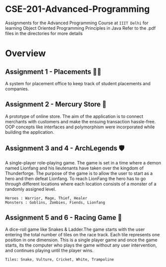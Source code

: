 # CSE-201-Advanced-Programming
Assignments for the Advanced Programming Course at `IIIT Delhi` for learning Object Oriented Programming Principles in Java
Refer to the .pdf files in the directories for more details
 
 # Overview
 
## Assignment 1 - Placements :student:
A system for placement office to keep track of student placements and companies.

## Assignment 2 - Mercury Store :shopping_cart:
A prototype of online store. The aim of the application is to connect merchants with customers and make the ensuing transaction hassle-free. OOP concepts like interfaces and polymorphism were incorporated while building the application.

## Assignment 3 and 4 - ArchLegends :shield:
A single-player role-playing game. The game is set in a time where a demon named Lionfang and his lieutenants have taken over the kingdom of Thunderforge. The purpose of the game is to allow the user to start as a hero and then defeat Lionfang. To reach LionFang the hero has to go through different locations where each location consists of a monster of a randomly assigned level.

```
Heroes : Warrior, Mage, Thief, Healer
Monsters : Goblins, Zombies, Fiends, Lionfang  
```
## Assignment 5 and 6 - Racing Game :snake:
A dice-roll game like Snakes & Ladder.The game starts with the user entering the total number of tiles on the race track. Each tile represents one position in one dimension. This is a single player game and once the game starts, its the computer who plays the game without any user intervention, and continues playing until the player wins.
```
Tiles: Snake, Vulture, Cricket, White, Trampoline
```
